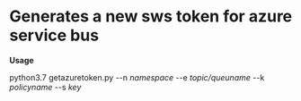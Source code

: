 # Generates a new sws token for azure service bus

**Usage**

python3.7 getazuretoken.py --n *namespace* --e *topic/queuname* --k *policyname* --s *key*
